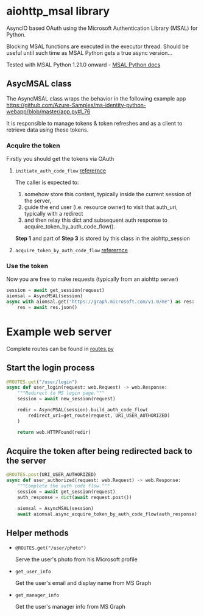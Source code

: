 # aiohttp_msal library

AsyncIO based OAuth using the Microsoft Authentication Library (MSAL) for Python.

Blocking MSAL functions are executed in the executor thread. Should be useful until such time as MSAL Python gets a true async version...

Tested with MSAL Python 1.21.0 onward - [MSAL Python docs](https://github.com/AzureAD/microsoft-authentication-library-for-python)


## AsycMSAL class

The AsyncMSAL class wraps the behavior in the following example app
https://github.com/Azure-Samples/ms-identity-python-webapp/blob/master/app.py#L76

It is responsible to manage tokens & token refreshes and as a client to retrieve data using these tokens.

### Acquire the token

Firstly you should get the tokens via OAuth

1.  `initiate_auth_code_flow` [referernce](https://msal-python.readthedocs.io/en/latest/#msal.PublicClientApplication.initiate_auth_code_flow)

    The caller is expected to:
    1. somehow store this content, typically inside the current session of the server,
    2. guide the end user (i.e. resource owner) to visit that auth_uri, typically with a redirect
    3. and then relay this dict and subsequent auth response to
        acquire_token_by_auth_code_flow().

    **Step 1** and part of **Step 3** is stored by this class in the aiohttp_session

2.  `acquire_token_by_auth_code_flow` [referernce](https://msal-python.readthedocs.io/en/latest/#msal.PublicClientApplication.initiate_auth_code_flow)


### Use the token

Now you are free to make requests (typically from an aiohttp server)

```python
session = await get_session(request)
aiomsal = AsyncMSAL(session)
async with aiomsal.get("https://graph.microsoft.com/v1.0/me") as res:
    res = await res.json()
```

# Example web server

Complete routes can be found in [routes.py](./aiohttp_msal/routes.py)

## Start the login process

```python
@ROUTES.get("/user/login")
async def user_login(request: web.Request) -> web.Response:
    """Redirect to MS login page."""
    session = await new_session(request)

    redir = AsyncMSAL(session).build_auth_code_flow(
        redirect_uri=get_route(request, URI_USER_AUTHORIZED)
    )

    return web.HTTPFound(redir)
```

## Acquire the token after being redirected back to the server

```python
@ROUTES.post(URI_USER_AUTHORIZED)
async def user_authorized(request: web.Request) -> web.Response:
    """Complete the auth code flow."""
    session = await get_session(request)
    auth_response = dict(await request.post())

    aiomsal = AsyncMSAL(session)
    await aiomsal.async_acquire_token_by_auth_code_flow(auth_response)
```

## Helper methods

- `@ROUTES.get("/user/photo")`

  Serve the user's photo from his Microsoft profile

- `get_user_info`

  Get the user's email and display name from MS Graph

- `get_manager_info`

  Get the user's manager info from MS Graph

